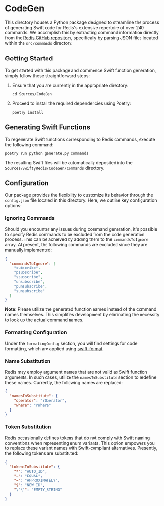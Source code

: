 # CodeGen

This directory houses a Python package designed to streamline the process of generating Swift code for Redis's extensive repertoire of over 240 commands. We accomplish this by extracting command information directly from the [Redis GitHub repository](https://github.com/redis/redis), specifically by parsing JSON files located within the `src/commands` directory.

## Getting Started

To get started with this package and commence Swift function generation, simply follow these straightforward steps:

1. Ensure that you are currently in the appropriate directory:

   ```shell
   cd Sources/CodeGen
   ```

2. Proceed to install the required dependencies using Poetry:

   ```shell
   poetry install
   ```

## Generating Swift Functions

To regenerate Swift functions corresponding to Redis commands, execute the following command:

```shell
poetry run python generate.py commands
```

The resulting Swift files will be automatically deposited into the `Sources/SwiftyRedis/CodeGen/Commands` directory.

## Configuration

Our package provides the flexibility to customize its behavior through the `config.json` file located in this directory. Here, we outline key configuration options:

### Ignoring Commands

Should you encounter any issues during command generation, it's possible to specify Redis commands to be excluded from the code generation process. This can be achieved by adding them to the `commandsToIgnore` array. At present, the following commands are excluded since they are manually implemented:

```json
{
  "commandsToIgnore": [
    "subscribe",
    "psubscribe",
    "ssubscribe",
    "unsubscribe",
    "punsubscribe",
    "sunsubscribe"
  ]
}
```

**Note**: Please utilize the generated function names instead of the command names themselves. This simplifies development by eliminating the necessity to look up the actual command names.

### Formatting Configuration

Under the `formatingConfig` section, you will find settings for code formatting, which are applied using [swift-format](https://github.com/apple/swift-format).

### Name Substitution

Redis may employ argument names that are not valid as Swift function arguments. In such cases, utilize the `namesToSubstitute` section to redefine these names. Currently, the following names are replaced:

```json
{
  "namesToSubstitute": {
    "operator": "rOperator",
    "where": "rWhere"
  }
}
```

### Token Substitution

Redis occasionally defines tokens that do not comply with Swift naming conventions when representing enum variants. This option empowers you to replace these variant names with Swift-compliant alternatives. Presently, the following tokens are substituted:

```json
{
  "tokensToSubstitute": {
    "*": "AUTO_ID",
    "=": "EQUAL",
    "~": "APPROXIMATELY",
    "$": "NEW_ID",
    "\"\"": "EMPTY_STRING"
  }
}
```
